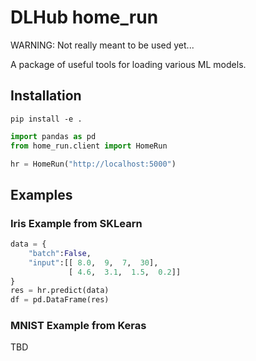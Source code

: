 

# DLHub home_run

WARNING: Not really meant to be used yet...

A package of useful tools for loading various ML models. 

## Installation
```
pip install -e .
```

```python
import pandas as pd
from home_run.client import HomeRun

hr = HomeRun("http://localhost:5000")
```

## Examples

### Iris Example from SKLearn
```python
data = {
    "batch":False,
    "input":[[ 8.0,  9,  7,  30],
             [ 4.6,  3.1,  1.5,  0.2]]
}
res = hr.predict(data)
df = pd.DataFrame(res)
```

### MNIST Example from Keras
TBD


